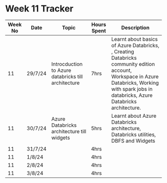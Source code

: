 # Week 11 Tracker

| Week No | Date    | Topic                                   | Hours Spent | Description                                                                                                                                                                        |
| ------- | ------- | --------------------------------------- | ----------- | ---------------------------------------------------------------------------------------------------------------------------------------------------------------------------------- |
| 11      | 29/7/24 | Introcduction to Azure databricks till architecture | 7hrs        | Learnt about basics of Azure Databricks, , Creating Databricks community edition account, Workspace in Azure Databricks, Working with spark jobs in databricks, Azure Databricks architecture. |
| 11      | 30/7/24 | Azure Databricks architecture till widgets                                        | 5hrs        |Learnt about Azure Databricks architecture, Databricks utilities, DBFS and Widgets
| 11      | 31/7/24 |                                         | 4hrs        |
| 11      | 1/8/24 |                                         | 4hrs        |
| 11      | 2/8/24 |                                         | 4hrs        |
| 11      | 3/8/24  |                                         | 4hrs        |
